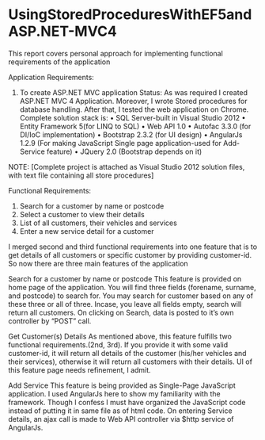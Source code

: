 UsingStoredProceduresWithEF5andASP.NET-MVC4
===========================================
This report covers personal approach for implementing functional requirements of the application


Application Requirements:
1.	To create ASP.NET MVC application
Status:
As was required I created ASP.NET MVC 4 Application.  Moreover, I wrote Stored procedures for database handling. After that, I tested the web application on Chrome. Complete solution stack is:
•	SQL Server-built in Visual Studio 2012
•	Entity Framework 5(for LINQ to SQL)
•	Web API 1.0
•	Autofac 3.3.0 (for DI/IoC implementation)
•	Bootstrap 2.3.2 (for UI design)
•	AngularJs 1.2.9 (For making JavaScript Single page application-used for Add-Service feature)
•	JQuery 2.0 (Bootstrap depends on it)

NOTE:  [Complete project is attached as Visual Studio 2012 solution files, with text file containing all store procedures]



Functional Requirements:
1.	Search for a customer by name or postcode
2.	Select a customer to view their details
3.	List of all customers, their vehicles and services
4.	Enter a new service detail for a customer

I merged second and third functional requirements into one feature that is to get details of all customers or specific customer by providing customer-id. So now there are three main features of the application

Search for a customer by name or postcode
 This feature is provided on home page of the application.  You will find three fields (forename, surname, and postcode) to search for. You may search for customer based on any of these three or all of three. Incase, you leave all fields empty, search will return all customers.  On clicking on Search, data is posted to it’s own controller by “POST” call. 


Get Customer(s) Details
As mentioned above, this feature fulfills two functional requirements.(2nd, 3rd). If you provide it with some valid customer-id, it will return all details of the customer (his/her vehicles and their services), otherwise it will return all customers with their details. UI of this feature page needs refinement, I admit. 

Add Service
 This feature is being provided as Single-Page JavaScript application.  I used AngularJs here to show my familiarity with the framework. Though I confess I must have organized the JavaScript code instead of putting it in same file as of html code. On entering Service details, an ajax call is made to Web API controller via $http service of AngularJs. 

